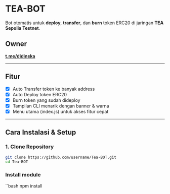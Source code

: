 # TEA-BOT

Bot otomatis untuk **deploy**, **transfer**, dan **burn** token ERC20 di jaringan **TEA Sepolia Testnet**.

## Owner
**[t.me/didinska](https://t.me/didinska)**

---

## Fitur
- [x] Auto Transfer token ke banyak address
- [x] Auto Deploy token ERC20
- [x] Burn token yang sudah dideploy
- [x] Tampilan CLI menarik dengan banner & warna
- [x] Menu utama (index.js) untuk akses fitur cepat

---

## Cara Instalasi & Setup

### 1. Clone Repository
```bash
git clone https://github.com/username/Tea-BOT.git
cd Tea-BOT
```
### Install module
``bash
npm install
```
